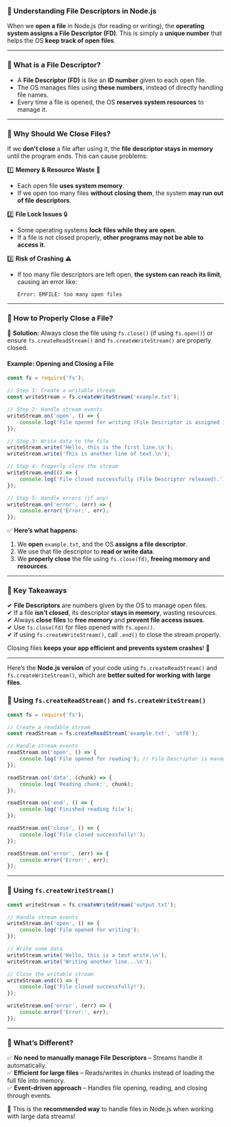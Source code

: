 ### **📌 Understanding File Descriptors in Node.js**  

When we **open a file** in Node.js (for reading or writing), the **operating system assigns a File Descriptor (FD)**. This is simply a **unique number** that helps the OS **keep track of open files**.  

---

### **🔹 What is a File Descriptor?**  
- A **File Descriptor (FD)** is like an **ID number** given to each open file.  
- The OS manages files using **these numbers**, instead of directly handling file names.  
- Every time a file is opened, the OS **reserves system resources** to manage it.  

---

### **🔹 Why Should We Close Files?**  

If we **don’t close** a file after using it, the **file descriptor stays in memory** until the program ends. This can cause problems:  

1️⃣ **Memory & Resource Waste** 🛑  
   - Each open file **uses system memory**.  
   - If we open too many files **without closing them**, the system **may run out of file descriptors**.  

2️⃣ **File Lock Issues** 🔒  
   - Some operating systems **lock files while they are open**.  
   - If a file is not closed properly, **other programs may not be able to access it**.  

3️⃣ **Risk of Crashing** ⚠️  
   - If too many file descriptors are left open, **the system can reach its limit**, causing an error like:  
     ```
     Error: EMFILE: too many open files
     ```

---

### **🔹 How to Properly Close a File?**  

📌 **Solution:** Always close the file using `fs.close()` (if using `fs.open()`) or ensure `fs.createReadStream()` and `fs.createWriteStream()` are properly closed.

#### **Example: Opening and Closing a File**  

```javascript
const fs = require('fs');

// Step 1: Create a writable stream
const writeStream = fs.createWriteStream('example.txt');

// Step 2: Handle stream events
writeStream.on('open', () => {
    console.log('File opened for writing (File Descriptor is assigned internally)');
});

// Step 3: Write data to the file
writeStream.write('Hello, this is the first line.\n');
writeStream.write('This is another line of text.\n');

// Step 4: Properly close the stream
writeStream.end(() => {
    console.log('File closed successfully (File Descriptor released).');
});

// Step 5: Handle errors (if any)
writeStream.on('error', (err) => {
    console.error('Error:', err);
});

```

✅ **Here’s what happens:**  
1. We **open** `example.txt`, and the OS **assigns a file descriptor**.  
2. We use that file descriptor to **read or write data**.  
3. We **properly close** the file using `fs.close(fd)`, **freeing memory and resources**.  

---

### **📌 Key Takeaways**  
✔ **File Descriptors** are numbers given by the OS to manage open files.  
✔ If a file **isn’t closed**, its descriptor **stays in memory**, wasting resources.  
✔ Always **close files** to **free memory** and **prevent file access issues**.  
✔ Use `fs.close(fd)` for files opened with `fs.open()`.  
✔ If using `fs.createWriteStream()`, call `.end()` to close the stream properly.  

Closing files **keeps your app efficient and prevents system crashes**! 🚀


---


Here’s the **Node.js version** of your code using `fs.createReadStream()` and `fs.createWriteStream()`, which are **better suited for working with large files**.  

### **📌 Using `fs.createReadStream()` and `fs.createWriteStream()`**  
```javascript
const fs = require('fs');

// Create a readable stream
const readStream = fs.createReadStream('example.txt', 'utf8');

// Handle stream events
readStream.on('open', () => {
    console.log('File opened for reading'); // File Descriptor is managed internally
});

readStream.on('data', (chunk) => {
    console.log('Reading chunk:', chunk);
});

readStream.on('end', () => {
    console.log('Finished reading file');
});

readStream.on('close', () => {
    console.log('File closed successfully!');
});

readStream.on('error', (err) => {
    console.error('Error:', err);
});
```

---

### **📌 Using `fs.createWriteStream()`**
```javascript
const writeStream = fs.createWriteStream('output.txt');

// Handle stream events
writeStream.on('open', () => {
    console.log('File opened for writing');
});

// Write some data
writeStream.write('Hello, this is a test write.\n');
writeStream.write('Writing another line...\n');

// Close the writable stream
writeStream.end(() => {
    console.log('File closed successfully!');
});

writeStream.on('error', (err) => {
    console.error('Error:', err);
});
```

---

### **🔹 What’s Different?**  
✅ **No need to manually manage File Descriptors** – Streams handle it automatically.  
✅ **Efficient for large files** – Reads/writes in chunks instead of loading the full file into memory.  
✅ **Event-driven approach** – Handles file opening, reading, and closing through events.  

🚀 This is the **recommended way** to handle files in Node.js when working with large data streams!